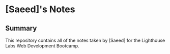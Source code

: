# [Saeed]'s Notes
## Summary
This repository contains all of the notes taken by [Saeed] for the Lighthouse Labs Web Development Bootcamp.

